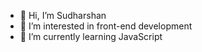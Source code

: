 - 👋 Hi, I’m Sudharshan
- 👀 I’m interested in front-end development
- 🌱 I’m currently learning JavaScript

<!---
Sudharshan-24/Sudharshan-24 is a ✨ special ✨ repository because its `README.md` (this file) appears on your GitHub profile.
You can click the Preview link to take a look at your changes.
--->
